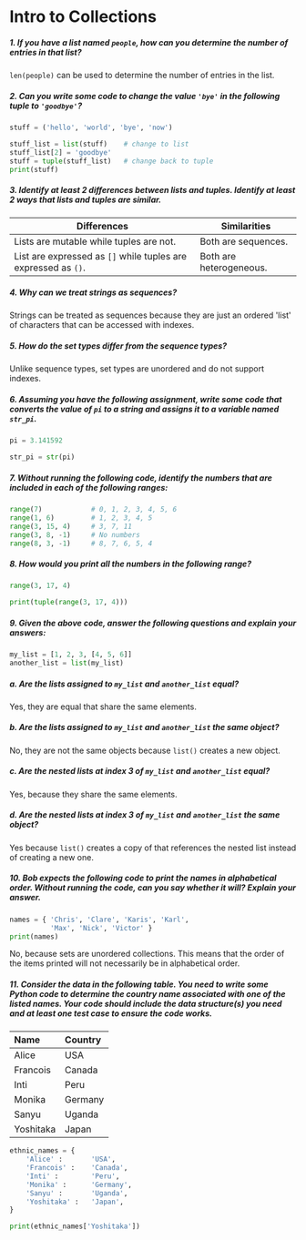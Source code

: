 # Intro to Collections

##### *1. If you have a list named `people`, how can you determine the number of entries in that list?*

`len(people)` can be used to determine the number of entries in the list.

##### *2. Can you write some code to change the value `'bye'` in the following tuple to `'goodbye'`?*

```python
stuff = ('hello', 'world', 'bye', 'now')

stuff_list = list(stuff)    # change to list
stuff_list[2] = 'goodbye'
stuff = tuple(stuff_list)   # change back to tuple
print(stuff)
```

##### *3. Identify at least 2 differences between lists and tuples. Identify at least 2 ways that lists and tuples are similar.*

| **Differences**                                              | **Similarities**        |
| ------------------------------------------------------------ | ----------------------- |
| Lists are mutable while tuples are not.                      | Both are sequences.     |
| List are expressed as `[]` while tuples are expressed as `()`. | Both are heterogeneous. |

##### *4. Why can we treat strings as sequences?*

Strings can be treated as sequences because they are just an ordered 'list' of characters that can be accessed with indexes.

##### *5. How do the set types differ from the sequence types?*

Unlike sequence types, set types are unordered and do not support indexes.

##### *6. Assuming you have the following assignment, write some code that converts the value of `pi` to a string and assigns it to a variable named `str_pi`.*

```python
pi = 3.141592

str_pi = str(pi)
```

##### *7. Without running the following code, identify the numbers that are included in each of the following ranges:*

```python
range(7)			# 0, 1, 2, 3, 4, 5, 6
range(1, 6)			# 1, 2, 3, 4, 5
range(3, 15, 4)		# 3, 7, 11
range(3, 8, -1)		# No numbers
range(8, 3, -1)		# 8, 7, 6, 5, 4
```

##### *8. How would you print all the numbers in the following range?*

```python
range(3, 17, 4)

print(tuple(range(3, 17, 4)))
```

##### *9. Given the above code, answer the following questions and explain your answers:*

```python
my_list = [1, 2, 3, [4, 5, 6]]
another_list = list(my_list)
```

##### *a. Are the lists assigned to `my_list` and `another_list` equal*?

Yes, they are equal that share the same elements.

##### *b. Are the lists assigned to `my_list` and `another_list` the same object?*

No, they are not the same objects because `list()` creates a new object.

##### *c. Are the nested lists at index 3 of `my_list` and `another_list` equal?* 

Yes, because they share the same elements.

##### *d. Are the nested lists at index 3 of `my_list` and `another_list` the same object?*

Yes because `list()` creates a copy of that references the nested list instead of creating a new one.

##### *10. Bob expects the following code to print the names in alphabetical order. Without running the code, can you say whether it will? Explain your  answer.*

```python
names = { 'Chris', 'Clare', 'Karis', 'Karl',
          'Max', 'Nick', 'Victor' }
print(names)
```

No, because sets are unordered collections. This means that the order of the items printed will not necessarily be in alphabetical order.

##### *11. Consider the data in the following table. You need to write some Python code to determine the country name  associated with one of the listed names. Your code should include the  data structure(s) you need and at least one test case to ensure the code works.*

| Name      | Country |
| :-------- | :------ |
| Alice     | USA     |
| Francois  | Canada  |
| Inti      | Peru    |
| Monika    | Germany |
| Sanyu     | Uganda  |
| Yoshitaka | Japan   |

```python
ethnic_names = {
    'Alice'	: 		'USA',
    'Francois' :	'Canada',
    'Inti' :		'Peru',
    'Monika' :		'Germany',
    'Sanyu' :		'Uganda',
    'Yoshitaka' :	'Japan',
}

print(ethnic_names['Yoshitaka'])
```

